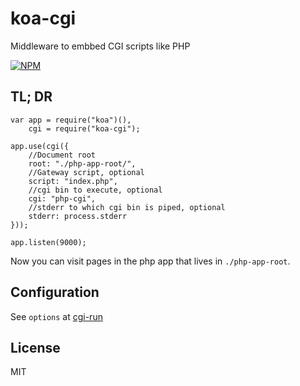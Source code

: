 # koa-cgi

Middleware to embbed CGI scripts like PHP

[![NPM](https://nodei.co/npm/koa-cgi.png)](https://nodei.co/npm/koa-cgi/)

## TL; DR

```
var app = require("koa")(),
	cgi = require("koa-cgi");

app.use(cgi({
	//Document root
	root: "./php-app-root/",
	//Gateway script, optional
	script: "index.php",
	//cgi bin to execute, optional
	cgi: "php-cgi",
	//stderr to which cgi bin is piped, optional
	stderr: process.stderr
}));

app.listen(9000);
```

Now you can visit pages in the php app that lives in `./php-app-root`.


## Configuration

See `options` at [cgi-run](https://github.com/RobinQu/cgi-run)

## License

MIT